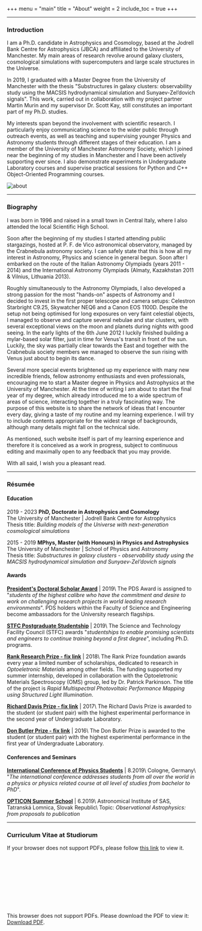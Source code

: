 +++
menu = "main"
title = "About"
weight = 2
include_toc = true
+++

___

### Introduction

I am a Ph.D. candidate in Astrophysics and Cosmology, based at the Jodrell Bank Centre for Astrophysics (JBCA) and affiliated to the University of Manchester. My main areas of research revolve around galaxy clusters, cosmological simulations with supercomputers and large scale structures in the Universe.

In 2019, I graduated with a Master Degree from the University of Manchester with the thesis "Substructures in galaxy clusters: observability study using the MACSIS hydrodynamical simulation and Sunyaev-Zel’dovich signals". This work, carried out in collaboration with my project partner Martin Murin and my supervisor Dr. Scott Kay, still constitutes an important part of my Ph.D. studies.

My interests span beyond the involvement with scientific research. I particularly enjoy communicating science to the wider public through outreach events, as well as teaching and supervising younger Physics and Astronomy students through different stages of their education. I am a member of the University of Manchester Astronomy Society, which I joined near the beginning of my studies in Manchester and I have been actively supporting ever since. I also demonstrate experiments in Undergraduate Laboratory courses and supervise practical sessions for Python and C++ Object-Oriented Programming courses.

![about](../images/mac.jpg)
___
### Biography

I was born in 1996 and raised in a small town in Central Italy, where I also attended the local Scientific High School.

Soon after the beginning of my studies I started attending public stargazings, hosted at P. F. de Vico astronomical observatory, managed by the Crabnebula astronomy society. I can safely state that this is how all my interest in Astronomy, Physics and science in general begun. Soon after I embarked on the route of the Italian Astronomy Olympiads (years 2011 - 2014) and the International Astronomy Olympiads (Almaty, Kazakhstan 2011  & Vilnius, Lithuania 2013).

Roughly simultaneously to the Astronomy Olympiads, I also developed a strong passion for the most "hands-on" aspects of Astronomy and I decided to invest in the first proper telescope and camera setups: Celestron Starbright C9.25, Skywatcher NEQ6 and a Canon EOS 1100D. Despite the setup not being optimised for long exposures on very faint celestial objects, I managed to observe and capture several nebulae and star clusters, with several exceptional views on the moon and planets during nights with good seeing. In the early lights of the 6th June 2012 I luckily finished building a mylar-based solar filter, just in time for Venus's transit in front of the sun. Luckily, the sky was partially clear towards the East and together with the Crabnebula society members we managed to observe the sun rising with Venus just about to begin its dance.

Several more special events brightened up my experience with many new incredible friends, fellow astronomy enthusiasts and even professionals, encouraging me to start a Master degree in Physics and Astrophysics at the University of Manchester. At the time of writing I am about to start the final year of my degree, which already introduced me to a wide spectrum of areas of science, interacting together in a truly fascinating way. The purpose of this website is to share the network of ideas that I encounter every day, giving a taste of my routine and my learning experience. I will try to include contents appropriate for the widest range of backgrounds, although many details might fall on the technical side.

As mentioned, such website itself is part of my learning experience and therefore it is conceived as a work in progress, subject to continuous editing and maximally open to any feedback that you may provide.

With all said, I wish you a pleasant read.
___
### Résumée
#### Education
2019 - 2023  **PhD, Doctorate in Astrophysics and Cosmology**<br>
The University of Manchester | Jodrell Bank Centre for Astrophysics<br>
Thesis title: *Building models of the Universe with next-generation cosmological simulations*

2015 - 2019   **MPhys, Master (with Honours) in Physics and Astrophysics**<br>
The University of Manchester | School of Physics and Astronomy<br>
Thesis title: *Substructures in galaxy clusters - observability study using the MACSIS hydrodynamical simulation and Sunyaev-Zel’dovich signals*

#### Awards

[**President's Doctoral Scholar Award**](https://www.presidentsaward.manchester.ac.uk/) | 2019\\
The PDS Award is assigned to "*students of the highest calibre who have the commitment and desire to work on challenging research projects in world leading research environments*". PDS holders within the Faculty of Science and Engineering become ambassadors for the University research flagships.

[**STFC Postgraduate Studentship**](https://stfc.ukri.org/funding/studentships/) | 2019\\
The Science and Technology Facility Council (STFC) awards "*studentships to enable promising scientists and engineers to continue training beyond a first degree*", including Ph.D. programs.

[**Rank Research Prize - fix link**](https://stfc.ukri.org/funding/studentships/) | 2018\\
The Rank Prize foundation awards every year a limited number of scholarships, dedicated to research in *Optoeletronic Materials* among other fields. The funding supported my summer internship, developed in collaboration with the Optoeletronic Materials Spectroscopy (OMS) group, led by Dr. Patrick Parkinson. The title of the project is *Rapid Multispectral Photovoltaic Performance Mapping using Structured Light Illumination*.

[**Richard Davis Prize - fix link**](https://stfc.ukri.org/funding/studentships/) | 2017\\
The Richard Davis Prize is awarded to the student (or student pair) with the highest experimental performance in the second year of Undergraduate Laboratory.

[**Don Butler Prize - fix link**](https://stfc.ukri.org/funding/studentships/) | 2016\\
The Don Butler Prize is awarded to the student (or student pair) with the highest experimental performance in the first year of Undergraduate Laboratory.

#### Conferences and Seminars

[**International Conference of Physics Students**](https://icps.cologne/) | 8.2019\\
Cologne, Germany\\
"*The international conference addresses students from all over the world in a physics or physics related course at all level of studies from bachelor to PhD*".

[**OPTICON Summer School**](https://opticon-schools.nbi.ku.dk/other-schools/from-proposals-to-publication/) | 6.2019\\
Astronomical Institute of SAS, Tatranská Lomnica, Slovak Republic\\
Topic: *Observational Astrophysics: from proposals to publication*


___
### Curriculum Vitae at Studiorum
If your browser does not support PDFs, please follow <a href="/about_repo/cv.pdf">this link</a> to view it.
<object data="/about_repo/cv.pdf" type="application/pdf" width="700px" height="700px">
    <embed src="/about_repo/cv.pdf">
        <p>This browser does not support PDFs. Please download the PDF to view it: <a href="https://edoaltamura.github.io/about_repo/cv.pdf">Download PDF</a>.</p>
    </embed>
</object>
